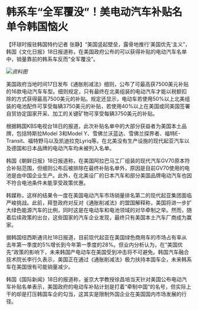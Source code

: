 # 韩系车“全军覆没”！美电动汽车补贴名单令韩国恼火

【环球时报驻韩国特约记者
张静】“美国竖起壁垒，露骨地推行‘美国优先’主义”，韩国《文化日报》18日报道称，在美国政府公布的可以获得补贴的电动汽车名单中，销量靠前的韩系车反而“全军覆没”。

![](https://inews.gtimg.com/om_bt/OMP2dKcBWZcQH2KDHMjHo0v3KsfzQ8UCsFAgIqopXiolIAA/1000)_资料图_

美国政府当地时间17日发布《通胀削减法》细则，公布了可最高获7500美元补贴的16款电动汽车车型。细则规定，只有最终在北美组装的电动汽车才能以税额扣除的方式获得最高7500美元的补贴。规定还显示，电动车若使用50%以上北美组装的电池配件可享受每辆3750美元的补贴，若使用40%以上在美国或同美国签署自贸协定国家开采、加工的关键矿物可享受每辆3750美元的补贴。

根据韩国KBS电视台18日的报道，此次补贴名单中的大部分获益者为美国本土品牌，包括特斯拉Model 3和Model Y、雪佛兰沃蓝达、雪佛兰探界者、福特E-
Transit、福特野马以及凯迪拉克Lyriq等。在北美没有生产设施的现代起亚汽车以及德国和日本品牌的电动汽车均未被列入名单。

韩国《朝鲜日报》18日报道称，在美国阿拉巴马工厂组装的现代汽车GV70原本符合补贴范围，但细则公布后被排除在最终补贴名单外，原因是目前GV70使用的电池是由中国企业生产。此外，在北美设厂的日本汽车和部分美国品牌电动汽车也因不符合电池条件未能享受政策优惠。

韩媒称，这样的结果令一度在美国电动汽车市场销量排名第二的现代起亚集团面临严峻挑战。此前，拜登政府对反对《通胀削减法》的盟国解释称，美国将进一步扩大绿色能源汽车的比例，同时这是在电动车和电池领域的对华牵制之举。然而，随着后续政策的出台，这些国家的汽车企业发现，最终只有美国本土汽车厂商成为赢家。

据韩国纽西斯通讯社18日报道，目前现代起亚在美国绿色商用车的市场占有率从去年第一季度的5%增长到今年第一季度的28%。但业内分析认为，在“美国优先”政策的影响下，未来韩国产电动车在美国受到冲击将不可避免。韩国汽车融合技术院长李行久表示，美国正在通过《通胀削减法》极力扶持本国车企，未来韩系车在美国很有可能销量减少。

韩国《国际新闻》18日的报道称，釜京大学教授徐昌培当天针对美国公布电动汽车补贴名单表示，美国政府的电动车补贴计划是打着“牵制中国”的名号，但实际上干的却是打压韩国车企的勾当，这其实是限制外国企业在美国国内市场发展的行径。

